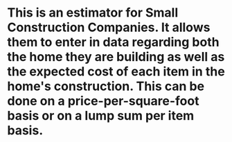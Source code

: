 # This is an estimator for Small  Construction Companies. It allows them to enter in data regarding both the home they are building as well as the expected cost of each item in the home's construction. This can be done on a price-per-square-foot basis or on a lump sum per item basis.
